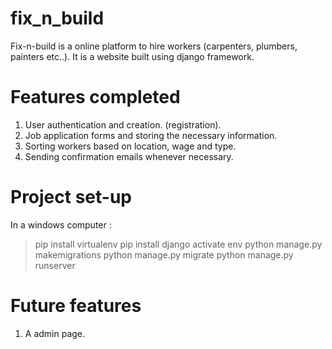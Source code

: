 # fix_n_build
Fix-n-build is a online platform to hire workers (carpenters, plumbers, painters etc..). It is a website built using django framework. 

# Features completed
1. User authentication and creation. (registration).
2. Job application forms and storing the necessary information.
3. Sorting workers based on location, wage and type.
4. Sending confirmation emails whenever necessary.

# Project set-up
In a windows computer :
> pip install virtualenv
> pip install django
> activate env
> python manage.py makemigrations
> python manage.py migrate
> python manage.py runserver

# Future features
1. A admin page.
